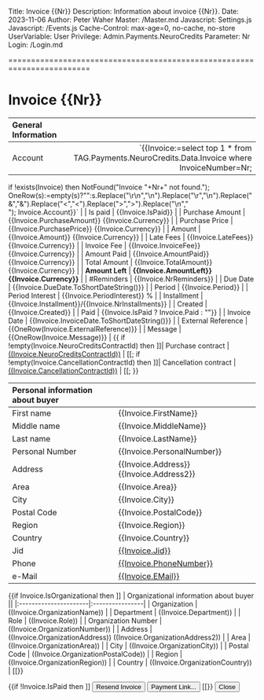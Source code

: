 ﻿Title: Invoice {{Nr}}
Description: Information about invoice {{Nr}}.
Date: 2023-11-06
Author: Peter Waher
Master: /Master.md
Javascript: Settings.js
Javascript: /Events.js
Cache-Control: max-age=0, no-cache, no-store
UserVariable: User
Privilege: Admin.Payments.NeuroCredits
Parameter: Nr
Login: /Login.md

========================================================================

Invoice {{Nr}}
=================

| General Information  ||
|:----------|----------:|
| Account | `{{Invoice:=select top 1 * from TAG.Payments.NeuroCredits.Data.Invoice where InvoiceNumber=Nr;
if !exists(Invoice) then NotFound("Invoice "+Nr+" not found.");
OneRow(s):=empty(s)?"":s.Replace("\r\n","\n").Replace("\r","\n").Replace("&","&amp;").Replace("<","&lt;").Replace(">","&gt;").Replace("\n","<br/>");
Invoice.Account}}` |
| Is paid | {{Invoice.IsPaid}} |
| Purchase Amount | {{Invoice.PurchaseAmount}} {{Invoice.Currency}} |
| Purchase Price | {{Invoice.PurchasePrice}} {{Invoice.Currency}} |
| Amount | {{Invoice.Amount}} {{Invoice.Currency}} |
| Late Fees | {{Invoice.LateFees}} {{Invoice.Currency}} |
| Invoice Fee | {{Invoice.InvoiceFee}} {{Invoice.Currency}} |
| Amount Paid | {{Invoice.AmountPaid}} {{Invoice.Currency}} |
| Total Amount | {{Invoice.TotalAmount}} {{Invoice.Currency}} |
| **Amount Left** | **{{Invoice.AmountLeft}} {{Invoice.Currency}}** |
| \#Reminders | {{Invoice.NrReminders}} |
| Due Date | {{Invoice.DueDate.ToShortDateString()}} |
| Period | {{Invoice.Period}} |
| Period Interest | {{Invoice.PeriodInterest}} % |
| Installment | {{Invoice.Installment}}/{{Invoice.NrInstallments}} |
| Created | {{Invoice.Created}} |
| Paid | {{Invoice.IsPaid ? Invoice.Paid : ""}} |
| Invoice Date | {{Invoice.InvoiceDate.ToShortDateString()}} |
| External Reference | {{OneRow(Invoice.ExternalReference)}} |
| Message | {{OneRow(Invoice.Message)}} |
{{
if !empty(Invoice.NeuroCreditsContractId) then ]]| Purchase contract | <a href="/Contract.md?ID=((Invoice.NeuroCreditsContractId))" target="_blank">((Invoice.NeuroCreditsContractId))</a> |
[[;
if !empty(Invoice.CancellationContractId) then ]]| Cancellation contract | <a href="/Contract.md?ID=((Invoice.CancellationContractId))" target="_blank">((Invoice.CancellationContractId))</a> |
[[;
}}

| Personal information about buyer ||
|:----------------|:----------------|
| First name | {{Invoice.FirstName}} |
| Middle name | {{Invoice.MiddleName}} |
| Last name | {{Invoice.LastName}} |
| Personal Number | {{Invoice.PersonalNumber}} |
| Address | {{Invoice.Address}} {{Invoice.Address2}} |
| Area | {{Invoice.Area}} |
| City | {{Invoice.City}} |
| Postal Code | {{Invoice.PostalCode}} |
| Region | {{Invoice.Region}} |
| Country | {{Invoice.Country}} |
| Jid | [{{Invoice.Jid}}](xmpp:{{Invoice.Jid}}) |
| Phone | [{{Invoice.PhoneNumber}}](tel:{{Invoice.PhoneNumber}}) |
| e-Mail | [{{Invoice.EMail}}](mailto:{{Invoice.EMail}}) |

{{if Invoice.IsOrganizational then ]]
| Organizational information about buyer ||
|:----------------------|:----------------|
| Organization | ((Invoice.OrganizationName)) |
| Department | ((Invoice.Department)) |
| Role | ((Invoice.Role)) |
| Organization Number | ((Invoice.OrganizationNumber)) |
| Address | ((Invoice.OrganizationAddress)) ((Invoice.OrganizationAddress2)) |
| Area | ((Invoice.OrganizationArea)) |
| City | ((Invoice.OrganizationCity)) |
| Postal Code | ((Invoice.OrganizationPostalCode)) |
| Region | ((Invoice.OrganizationRegion)) |
| Country | ((Invoice.OrganizationCountry)) |
[[}}

{{if !Invoice.IsPaid then ]]
<button type="button" class="posButton" onclick="ResendInvoice( ((Nr)) )">Resend Invoice</button>
<button type="button" class="posButton" onclick="OpenUrl('PayInvoice.md?Nr=((Nr))&Key=((UrlEncode(Invoice.Key) ))')">Payment Link...</button>
[[}}
<button type="button" class="negButton" onclick="Close()">Close</button>
